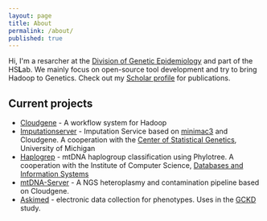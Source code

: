 ```yaml
---
layout: page
title: About
permalink: /about/
published: true
---
```


Hi,
I'm a resarcher at the [Division of Genetic Epidemiology](http://genepi.i-med.ac.at) and part of the HS**L**ab. We mainly focus on open-source tool development and try to bring Hadoop to Genetics. Check out my [Scholar profile](http://scholar.google.at/citations?user=xx6B8OUAAAAJ&hl=de) for publications. 
## Current projects
- [Cloudgene](http://cloudgene.uibk.ac.at) - A workflow system for Hadoop
- [Imputationserver](http://imputationserver.sph.umich.edu/) - Imputation Service based on [minimac3](genome.sph.umich.edu/wiki/Minimac3) and Cloudgene. A cooperation with the [Center of Statistical Genetics](http://csg.sph.umich.edu/abecasis/), University of Michigan
- [Haplogrep](http://haplogrep.uibk.ac.at) - mtDNA haplogroup classification using Phylotree. A cooperation with the Institute of Computer Science, [Databases and Information Systems](https://dbis-informatik.uibk.ac.at/)
- [mtDNA-Server](http://mtdna-server.uibk.ac.at) - A NGS heteroplasmy and contamination pipeline based on Cloudgene. 
- [Askimed](http://www.askimed.com) - electronic data collection for phenotypes. Uses in the [GCKD](http://www.gckd.org/Seiten/Default.aspx) study.